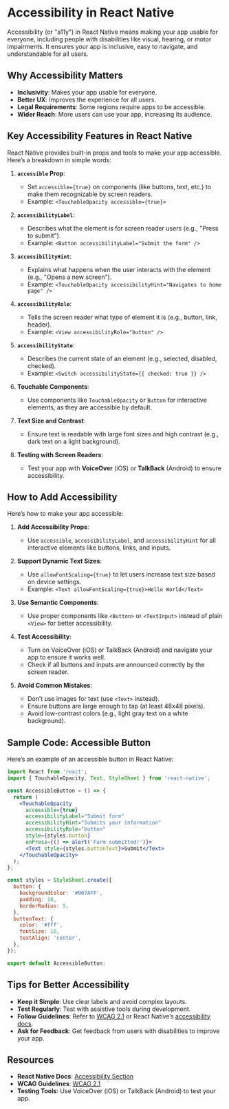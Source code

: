 
# Accessibility in React Native

Accessibility (or "a11y") in React Native means making your app usable for everyone, including people with disabilities like visual, hearing, or motor impairments. It ensures your app is inclusive, easy to navigate, and understandable for all users.

## Why Accessibility Matters
- **Inclusivity**: Makes your app usable for everyone.
- **Better UX**: Improves the experience for all users.
- **Legal Requirements**: Some regions require apps to be accessible.
- **Wider Reach**: More users can use your app, increasing its audience.

## Key Accessibility Features in React Native
React Native provides built-in props and tools to make your app accessible. Here’s a breakdown in simple words:

1. **`accessible` Prop**:
   - Set `accessible={true}` on components (like buttons, text, etc.) to make them recognizable by screen readers.
   - Example: `<TouchableOpacity accessible={true}>`

2. **`accessibilityLabel`**:
   - Describes what the element is for screen reader users (e.g., "Press to submit").
   - Example: `<Button accessibilityLabel="Submit the form" />`

3. **`accessibilityHint`**:
   - Explains what happens when the user interacts with the element (e.g., "Opens a new screen").
   - Example: `<TouchableOpacity accessibilityHint="Navigates to home page" />`

4. **`accessibilityRole`**:
   - Tells the screen reader what type of element it is (e.g., button, link, header).
   - Example: `<View accessibilityRole="button" />`

5. **`accessibilityState`**:
   - Describes the current state of an element (e.g., selected, disabled, checked).
   - Example: `<Switch accessibilityState={{ checked: true }} />`

6. **Touchable Components**:
   - Use components like `TouchableOpacity` or `Button` for interactive elements, as they are accessible by default.

7. **Text Size and Contrast**:
   - Ensure text is readable with large font sizes and high contrast (e.g., dark text on a light background).

8. **Testing with Screen Readers**:
   - Test your app with **VoiceOver** (iOS) or **TalkBack** (Android) to ensure accessibility.

## How to Add Accessibility
Here’s how to make your app accessible:

1. **Add Accessibility Props**:
   - Use `accessible`, `accessibilityLabel`, and `accessibilityHint` for all interactive elements like buttons, links, and inputs.

2. **Support Dynamic Text Sizes**:
   - Use `allowFontScaling={true}` to let users increase text size based on device settings.
   - Example: `<Text allowFontScaling={true}>Hello World</Text>`

3. **Use Semantic Components**:
   - Use proper components like `<Button>` or `<TextInput>` instead of plain `<View>` for better accessibility.

4. **Test Accessibility**:
   - Turn on VoiceOver (iOS) or TalkBack (Android) and navigate your app to ensure it works well.
   - Check if all buttons and inputs are announced correctly by the screen reader.

5. **Avoid Common Mistakes**:
   - Don’t use images for text (use `<Text>` instead).
   - Ensure buttons are large enough to tap (at least 48x48 pixels).
   - Avoid low-contrast colors (e.g., light gray text on a white background).

## Sample Code: Accessible Button
Here’s an example of an accessible button in React Native:

```jsx
import React from 'react';
import { TouchableOpacity, Text, StyleSheet } from 'react-native';

const AccessibleButton = () => {
  return (
    <TouchableOpacity
      accessible={true}
      accessibilityLabel="Submit form"
      accessibilityHint="Submits your information"
      accessibilityRole="button"
      style={styles.button}
      onPress={() => alert('Form submitted!')}>
      <Text style={styles.buttonText}>Submit</Text>
    </TouchableOpacity>
  );
};

const styles = StyleSheet.create({
  button: {
    backgroundColor: '#007AFF',
    padding: 10,
    borderRadius: 5,
  },
  buttonText: {
    color: '#fff',
    fontSize: 16,
    textAlign: 'center',
  },
});

export default AccessibleButton;
```

## Tips for Better Accessibility
- **Keep it Simple**: Use clear labels and avoid complex layouts.
- **Test Regularly**: Test with assistive tools during development.
- **Follow Guidelines**: Refer to [WCAG 2.1](https://www.w3.org/WAI/standards-guidelines/wcag/) or React Native’s [accessibility docs](https://reactnative.dev/docs/accessibility).
- **Ask for Feedback**: Get feedback from users with disabilities to improve your app.

## Resources
- **React Native Docs**: [Accessibility Section](https://reactnative.dev/docs/accessibility)
- **WCAG Guidelines**: [WCAG 2.1](https://www.w3.org/WAI/standards-guidelines/wcag/)
- **Testing Tools**: Use VoiceOver (iOS) or TalkBack (Android) to test your app.
